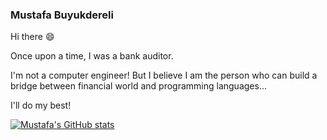 ### Mustafa Buyukdereli 

Hi there 😄

Once upon a time, I was a bank auditor. 

I'm not a computer engineer! But I believe I am the person who can build a bridge between financial world and programming languages... 

I'll do my best!

[![Mustafa's GitHub stats](https://github-readme-stats.vercel.app/api?username=companyakis)](https://github.com/anuraghazra/github-readme-stats)
